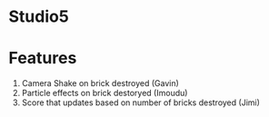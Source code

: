 # Studio5
 
# Features 
  1) Camera Shake on brick destroyed (Gavin)
  2) Particle effects on brick destoryed (Imoudu)
  3) Score that updates based on number of bricks destroyed (Jimi)
